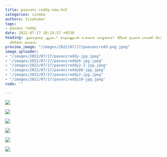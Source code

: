 ```yaml
---
title: paavani-reddy-new-hot
categories: cinema
authors: Sivakumar
tags:
- pavani reddy
date: 2022-07-17 10:24:57 +0530
heading: அரைகுறை ஆடை! காதலனுடன் உல்லாச வாழ்க்கை! சீரியல் நடிகை பாவனி ரெட்டி ஹாட் ரொமான்டிக்
  கிளிக்ஸ் வைரல்.
preview_image: "/images/2022/07/17/paavaniredd-png.jpeg"
image_uploader:
- "/images/2022/07/17/pavanireddy-jpg.jpeg"
- "/images/2022/07/17/pavanireddy6-jpg.jpeg"
- "/images/2022/07/17/pavanireddy2-2-jpg.jpeg"
- "/images/2022/07/17/pavanireddy88-jpg.jpeg"
- "/images/2022/07/17/pavanireddy2-jpg.jpeg"
- "/images/2022/07/17/pavanireddy10-jpg.jpeg"
code: ''

---
```

![](/images/2022/07/17/pavanireddy2-2-jpg.jpeg)

![](/images/2022/07/17/pavanireddy-jpg.jpeg)

![](/images/2022/07/17/pavanireddy6-jpg.jpeg)

![](/images/2022/07/17/pavanireddy2-jpg.jpeg)

![](/images/2022/07/17/pavanireddy88-jpg.jpeg)

![](/images/2022/07/17/pavanireddy10-jpg.jpeg)
